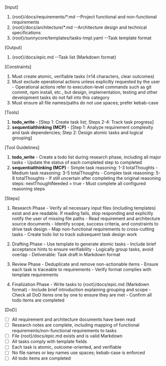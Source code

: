 [Input]
  1. {root}/docs/requirements/*.md --Project functional and non-functional requirements
  2. {root}/docs/architecture/*.md --Architecture design and technical specifications
  3. {root}/sunnycore/templates/tasks-tmpl.yaml --Task template format

[Output]
  1. {root}/docs/epic.md --Task list (Markdown format)

[Constraints]
  1. Must create atomic, verifiable tasks (≤14 characters, clear outcomes)
  2. Must exclude operational actions unless explicitly requested by the user
    - Operational actions refer to execution-level commands such as git commit, npm install, etc., but design, implementation, testing and other development tasks do not fall into this category
  3. Must ensure all file names/paths do not use spaces; prefer kebab-case

[Tools]
  1. **todo_write**
    - [Step 1: Create task list; Steps 2-4: Track task progress]
  2. **sequentialthinking (MCP)**
    - [Step 1: Analyze requirement complexity and task dependencies; Step 2: Design atomic tasks and logical grouping]

[Tool Guidelines]
  1. **todo_write**
    - Create a todo list during research phase, including all major tasks
    - Update the status of each completed step to completed
  2. **sequentialthinking (MCP)**
    - Simple task reasoning: 1-3 totalThoughts
    - Medium task reasoning: 3-5 totalThoughts
    - Complex task reasoning: 5-8 totalThoughts
    - If still uncertain after completing the original reasoning steps: nextThoughtNeeded = true
    - Must complete all configured reasoning steps

[Steps]
  1. Research Phase
    - Verify all necessary input files (including templates) exist and are readable. If reading fails, stop responding and explicitly notify the user of missing file paths
    - Read requirement and architecture source documents
    - Identify scope, success criteria, and constraints to drive task design
    - Map non-functional requirements to cross-cutting tasks
    - Create todo list to track subsequent task design work

  2. Drafting Phase
    - Use template to generate atomic tasks
    - Include brief acceptance hints to ensure verifiability
    - Logically group tasks, avoid overlap
    - Deliverable: Task draft in Markdown format

  3. Review Phase
    - Deduplicate and remove non-actionable items
    - Ensure each task is traceable to requirements
    - Verify format complies with template requirements

  4. Finalization Phase
    - Write tasks to {root}/docs/epic.md (Markdown format)
    - Include brief introduction explaining grouping and scope
    - Check all DoD items one by one to ensure they are met
    - Confirm all todo items are completed

[DoD]
  - [ ] All requirement and architecture documents have been read
  - [ ] Research notes are complete, including mapping of functional requirements/non-functional requirements to tasks
  - [ ] File {root}/docs/epic.md exists and is valid Markdown
  - [ ] All tasks comply with template fields
  - [ ] Each task is atomic, outcome-oriented, and verifiable
  - [ ] No file names or key names use spaces; kebab-case is enforced
  - [ ] All todo items are completed
